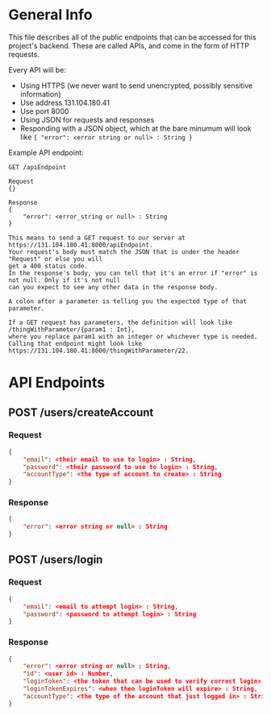 # General Info
This file describes all of the public endpoints that can be accessed for this project's backend.
These are called APIs, and come in the form of HTTP requests.

Every API will be:
- Using HTTPS (we never want to send unencrypted, possibly sensitive information)
- Use address 131.104.180.41
- Use port 8000
- Using JSON for requests and responses
- Responding with a JSON object, which at the bare minumum will look like 
`{ "error": <error string or null> : String }`

Example API endpoint:
```
GET /apiEndpoint

Request
{}

Response
{
    "error": <error_string or null> : String
}

This means to send a GET request to our server at https://131.104.180.41:8000/apiEndpoint.
Your request's body must match the JSON that is under the header "Request" or else you will
get a 400 status code.
In the response's body, you can tell that it's an error if "error" is not null. Only if it's not null
can you expect to see any other data in the response body.

A colon after a parameter is telling you the expected type of that parameter.

If a GET request has parameters, the definition will look like /thingWithParameter/{param1 : Int},
where you replace param1 with an integer or whichever type is needed.
Calling that endpoint might look like https://131.104.180.41:8000/thingWithParameter/22.
```

# API Endpoints
## POST /users/createAccount
### Request
```json
{
    "email": <their email to use to login> : String,
    "password": <their password to use to login> : String,
    "accountType": <the type of account to create> : String
}
```

### Response
```json
{
    "error": <error string or null> : String
}
```

## POST /users/login
### Request
```json
{
    "email": <email to attempt login> : String,
    "password": <password to attempt login> : String
}
```

### Response
```json
{
    "error": <error string or null> : String,
    "id": <user id> : Number,
    "loginToken": <the token that can be used to verify correct login> : String,
    "loginTokenExpires": <when then loginToken will expire> : String,
    "accountType": <the type of the account that just logged in> : String
}
```
